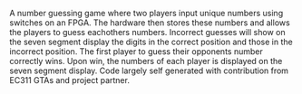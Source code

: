 A number guessing game where two players input unique numbers using switches on an FPGA.
The hardware then stores these numbers and allows the players to guess eachothers numbers.
Incorrect guesses will show on the seven segment display the digits in the correct position and those in the incorrect position.
The first player to guess their opponents number correctly wins. Upon win, the numbers of each player is displayed on the seven segment display.
Code largely self generated with contribution from EC311 GTAs and project partner.
